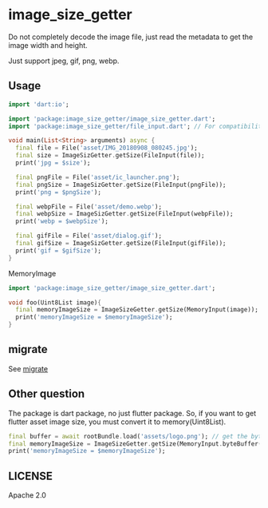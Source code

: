 # image_size_getter

Do not completely decode the image file, just read the metadata to get the image width and height.

Just support jpeg, gif, png, webp.

## Usage

```dart
import 'dart:io';

import 'package:image_size_getter/image_size_getter.dart';
import 'package:image_size_getter/file_input.dart'; // For compatibility with flutter web.

void main(List<String> arguments) async {
  final file = File('asset/IMG_20180908_080245.jpg');
  final size = ImageSizGetter.getSize(FileInput(file));
  print('jpg = $size');

  final pngFile = File('asset/ic_launcher.png');
  final pngSize = ImageSizGetter.getSize(FileInput(pngFile));
  print('png = $pngSize');

  final webpFile = File('asset/demo.webp');
  final webpSize = ImageSizGetter.getSize(FileInput(webpFile));
  print('webp = $webpSize');

  final gifFile = File('asset/dialog.gif');
  final gifSize = ImageSizGetter.getSize(FileInput(gifFile));
  print('gif = $gifSize');
}

```

MemoryImage

```dart
import 'package:image_size_getter/image_size_getter.dart';

void foo(Uint8List image){
  final memoryImageSize = ImageSizeGetter.getSize(MemoryInput(image));
  print('memoryImageSize = $memoryImageSize');
}
```

## migrate

See [migrate](https://github.com/CaiJingLong/dart_image_size_getter/blob/master/library/migrate.md)

## Other question

The package is dart package, no just flutter package.
So, if you want to get flutter asset image size, you must convert it to memory(Uint8List).

```dart
final buffer = await rootBundle.load('assets/logo.png'); // get the byte buffer
final memoryImageSize = ImageSizeGetter.getSize(MemoryInput.byteBuffer(buffer));
print('memoryImageSize = $memoryImageSize');
```

## LICENSE

Apache 2.0

